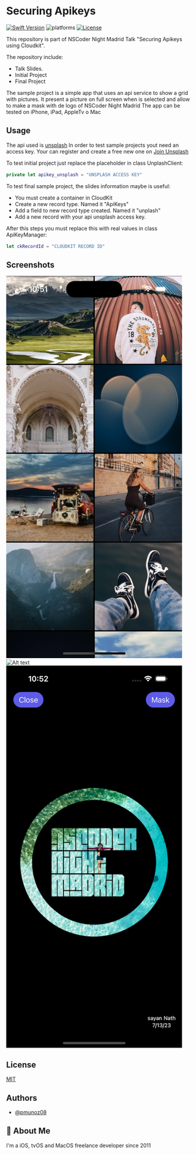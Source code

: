 
# Securing Apikeys

[![Swift Version][swift-image]][swift-url]
![platforms]
[![License][license-image]][license-url]


This repository is part of NSCoder Night Madrid Talk "Securing Apikeys using Cloudkit".

The repository include:

- Talk Slides.
- Initial Project
- Final Project

The sample project is a simple app that uses an api service to show a grid with pictures. It present a picture on full screen when is selected and allow to make a mask with de logo of NSCoder Night Madrid
The app can be tested on iPhone, iPad, AppleTv o Mac



## Usage

The api used is [unsplash](https://unsplash.com)
In order to test sample projects yout need an access key. Your can register and create a free new one on [Join Unsplash](https://unsplash.com/join)

To test initial project just replace the placeholder in class UnplashClient:

```swift
private let apikey_unsplash = "UNSPLASH ACCESS KEY"
```

To test final sample project, the slides information maybe is useful:

- You must create a container in CloudKit
- Create a new record type. Named it "ApiKeys"
- Add a field to new record type created. Named it "unplash"
- Add a new record with your api unsplash access key.

After this steps you must replace this  with real values in class ApiKeyManager:

```swift
let ckRecordId = "CLOUDKIT RECORD ID"

```


## Screenshots
![Alt text](/screenshots/screenshot1.png?raw=true)
![Alt text](/screenshots/screenshot2.png?raw=true)
![Alt text](/screenshots/screenshot3.png?raw=true)




## License

[MIT](https://choosealicense.com/licenses/mit/)


## Authors

- [@pmunoz08](https://www.github.com/pmunoz08)


## 🚀 About Me
I'm a iOS, tvOS and MacOS freelance developer since 2011

[swift-image]:https://img.shields.io/badge/swift-5.0-orange.svg
[swift-url]: https://swift.org/
[platforms]: https://img.shields.io/badge/platforms-iOS%20tvOS%20MacOS-oreen
[license-image]: https://img.shields.io/badge/License-MIT-blue.svg
[license-url]: LICENSE

